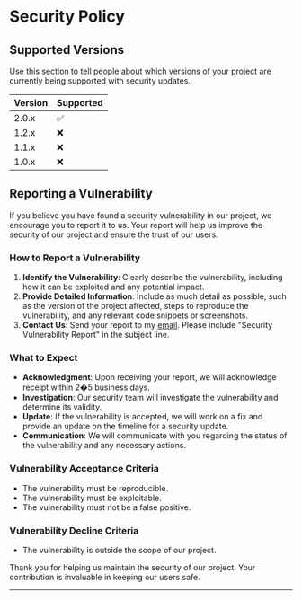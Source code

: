 # Security Policy

## Supported Versions

Use this section to tell people about which versions of your project are
currently being supported with security updates.

| Version | Supported          |
|---------|--------------------|
| 2.0.x   | :white_check_mark: |
| 1.2.x   | :x:                |
| 1.1.x   | :x:                |
| 1.0.x   | :x:                |

## Reporting a Vulnerability

If you believe you have found a security vulnerability in our project, we encourage you to report it to us. Your report will help us improve the security of our project and ensure the trust of our users.

### How to Report a Vulnerability

1. **Identify the Vulnerability**: Clearly describe the vulnerability, including how it can be exploited and any potential impact.
2. **Provide Detailed Information**: Include as much detail as possible, such as the version of the project affected, steps to reproduce the vulnerability, and any relevant code snippets or screenshots.
3. **Contact Us**: Send your report to my [email](mailto:Nirt_12023@outlook.com). Please include "Security Vulnerability Report" in the subject line.

### What to Expect

- **Acknowledgment**: Upon receiving your report, we will acknowledge receipt within 2�5 business days.
- **Investigation**: Our security team will investigate the vulnerability and determine its validity.
- **Update**: If the vulnerability is accepted, we will work on a fix and provide an update on the timeline for a security update.
- **Communication**: We will communicate with you regarding the status of the vulnerability and any necessary actions.

### Vulnerability Acceptance Criteria

- The vulnerability must be reproducible.
- The vulnerability must be exploitable.
- The vulnerability must not be a false positive.

### Vulnerability Decline Criteria

- The vulnerability is outside the scope of our project.

Thank you for helping us maintain the security of our project. Your contribution is invaluable in keeping our users safe.

---
